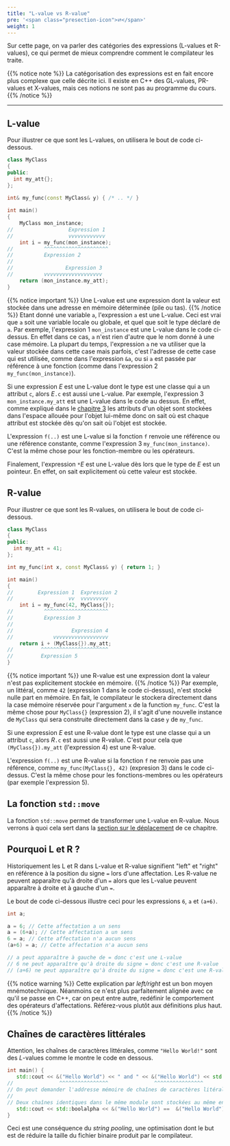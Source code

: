 ```yaml
---
title: "L-value vs R-value"
pre: '<span class="presection-icon">⮂</span>'
weight: 1
---
```


Sur cette page, on va parler des catégories des expressions (L-values et R-values),
ce qui permet de mieux comprendre comment le compilateur les traite.

{{% notice note %}}
La catégorisation des expressions est en fait encore plus complexe que celle décrite ici.
Il existe en C++ des GL-values, PR-values et X-values, mais ces notions ne sont pas au programme du cours.
{{% /notice %}}

---



## L-value

Pour illustrer ce que sont les L-values, on utilisera le bout de code ci-dessous.
```cpp
class MyClass 
{
public:
  int my_att{};
};
 
int& my_func(const MyClass& y) { /* .. */ }

int main() 
{
    MyClass mon_instance;
//                  Expression 1
//                  vvvvvvvvvvvv
    int i = my_func(mon_instance);
//          ^^^^^^^^^^^^^^^^^^^^^
//          Expression 2 
//
//                 Expression 3
//          vvvvvvvvvvvvvvvvvvv
    return (mon_instance.my_att);
}
```
{{% notice important %}}
Une L-value est une expression dont la valeur est stockée dans une adresse en mémoire déterminée (pile ou tas).
{{% /notice %}}
Etant donné une variable `a`, l'expression `a` est une L-value.
Ceci est vrai que `a` soit une variable locale ou globale, et quel que soit le type déclaré de `a`.
Par exemple, l'expression 1 `mon_instance` est une L-value dans le code ci-dessus.
En effet dans ce cas, `a` n'est rien d'autre que le nom donné à une case mémoire.  La plupart du temps, l'expression `a` ne va utiliser que la valeur stockée dans cette case
mais parfois, c'est l'adresse de cette case qui est utilisée, comme dans l'expression `&a`, ou si `a` est passée
par référence à une fonction (comme dans l'expression 2 `my_func(mon_instance)`).

Si une expression *E* est une L-value dont le type est une classe qui a un attribut `c`, alors *E*`.c` est aussi une L-value.
Par exemple, l'expression 3 `mon_instance.my_att` est une L-value dans le code
au dessus.
En effet, comme expliqué dans le [chapitre 3](chapter3) les attributs d'un objet sont stockées dans l'espace allouée pour l'objet lui-même donc on sait où est chaque attribut est stockée dès qu'on sait où l'objet est stockée.

L'expression `f(..)` est une L-value si la fonction  `f` renvoie une référence ou une référence constante, comme l'expression 3 `my_func(mon_instance)`.
C'est la même chose pour les fonction-membre ou les opérateurs.

Finalement, l'expression `*`*E* est une L-value dès lors que le type de *E* est un pointeur. 
En effet, on sait explicitement où cette valeur est stockée. 



## R-value

Pour illustrer ce que sont les R-values, on utilisera le bout de code ci-dessous.

```cpp
class MyClass 
{
public:
  int my_att = 41;
};

int my_func(int x, const MyClass& y) { return 1; }

int main() 
{
//        Expression 1  Expression 2
//                  vv  vvvvvvvvv
    int i = my_func(42, MyClass{});
//          ^^^^^^^^^^^^^^^^^^^^^
//          Expression 3
//
//                   Expression 4
//             vvvvvvvvvvvvvvvvvv
    return i + (MyClass{}).my_att;
//         ^^^^^^^^^^^^^^^^^^^^^^
//         Expression 5
}
```

{{% notice important %}}
une R-value est une expression dont la valeur n'est pas explicitement stockée en mémoire.
{{% /notice %}}
Par exemple, un littéral, comme `42` (expression 1 dans le code ci-dessus), n'est stocké nulle part en mémoire.
En fait, le compilateur le stockera directement dans la case mémoire
réservée pour l'argument `x` de la function `my_func`.
C'est la même chose pour `MyClass{}` (expression 2), il s'agit d'une
nouvelle instance de `MyClass` qui sera construite directement dans la case `y` de `my_func`.

Si une expression *E* est une R-value dont le type est une classe qui a un attribut `c`, alors *R*`.c` est aussi une R-value.
C'est pour cela que `(MyClass{}).my_att` (l'expression 4) est une R-value.

L'expression `f(..)` est une R-value si la fonction  `f` ne renvoie pas
une référence, comme `my_func(MyClass{}, 42)` (expresion 3) dans le code ci-dessus.
C'est la même chose pour les fonctions-membres ou les opérateurs (par exemple
l'expression 5).

## La fonction `std::move`
La fonction `std::move` permet de transformer une L-value en R-value. Nous verrons à quoi cela sert dans la [section sur le déplacement](3-move) de ce chapitre.



## Pourquoi L et R ?

Historiquement les L et R dans L-value et R-value signifient "left" et "right" en référence à la position du signe `=` lors d'une affectation.
Les R-value ne peuvent apparaître qu'à droite d'un `=` alors que les L-value peuvent apparaître à droite et à gauche d'un `=`.

Le bout de code ci-dessous illustre ceci pour les expressions `6`, `a` et `(a+6)`.
```cpp
int a;

a = 6; // Cette affectation a un sens
a = (6+a); // Cette affectation a un sens
6 = a; // Cette affectation n'a aucun sens
(a+6) = a; // Cette affectation n'a aucun sens

// a peut apparaître à gauche de = donc c'est une L-value
// 6 ne peut apparaître qu'à droite du signe = donc c'est une R-value
// (a+6) ne peut apparaître qu'à droite du signe = donc c'est une R-value
```

{{% notice warning %}}
Cette explication par *left/right* est un bon moyen mnémotechnique.
Néanmoins ce n'est plus parfaitement alignée avec ce qu'il se passe en C++, car on peut entre autre, redéfinir le comportement des opérateurs d'affectations.
Référez-vous plutôt aux définitions plus haut.
{{% /notice %}}




## Chaînes de caractères littérales

Attention, les chaînes de caractères littérales, comme `"Hello World!"` sont des *L*-values comme le montre le code en dessous.

 ```cpp
 int main() {
    std::cout << &("Hello World") << " and " << &("Hello World") << std::endl;
//               ^^^^^^^^^^^^^^^^               ^^^^^^^^^^^^^^^^
// On peut demander l'addresse mémoire de chaînes de caractères litérales.
//
// Deux chaînes identiques dans le même module sont stockées au même endroit:
    std::cout << std::boolalpha << &("Hello World") ==  &("Hello World") << std::endl;
 }
 ```

Ceci est une conséquence du *string pooling*, une optimisation dont le but est de réduire la taille du fichier binaire produit par le compilateur.
